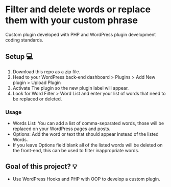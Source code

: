 # Filter and delete words or replace them with your custom phrase 

Custom plugin developed with PHP and WordPress plugin development coding standards.

## Setup 💻

1. Download this repo as a zip file.
2. Head to your WordPress back-end dashboard > Plugins > Add New plugin > Upload Plugin 
3. Activate The plugin so the new plugin label will appear.
4. Look for Word Filter > Word List and enter your list of words that need to be replaced or deleted.


### Usage

*  Words List: You can add a list of comma-separated words, those will be replaced on your WordPress pages and posts.
*  Options: Add the word or text that should appear instead of the listed Words.
*  If you leave Options field blank all of the listed words will be deleted on the front-end, this can be used to filter inappropriate words.



## Goal of this project? 💡

* Use WordPress Hooks and PHP with OOP to develop a custom plugin.
